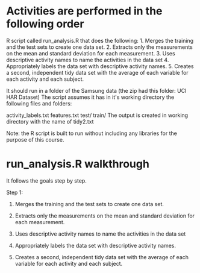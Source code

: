 # Activities are performed in the following order
R script called run_analysis.R that does the following: 1. Merges the training and the test sets to create one data set. 2. Extracts only the measurements on the mean and standard deviation for each measurement. 3. Uses descriptive activity names to name the activities in the data set 4. Appropriately labels the data set with descriptive activity names. 5. Creates a second, independent tidy data set with the average of each variable for each activity and each subject.

It should run in a folder of the Samsung data (the zip had this folder: UCI HAR Dataset) The script assumes it has in it's working directory the following files and folders:

activity_labels.txt
features.txt
test/
train/
The output is created in working directory with the name of tidy2.txt

Note: the R script is built to run without including any libraries for the purpose of this course.

# run_analysis.R walkthrough

It follows the goals step by step.

Step 1:
1. Merges the training and the test sets to create one data set.

2. Extracts only the measurements on the mean and standard deviation for each measurement. 

3. Uses descriptive activity names to name the activities in the data set

4. Appropriately labels the data set with descriptive activity names. 

5. Creates a second, independent tidy data set with the average of each variable for each activity and each subject. 

